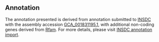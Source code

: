 

Annotation
----------

The annotation presented is derived from annotation submitted to
[INSDC](http://www.insdc.org) with the assembly accession
[GCA\_001831195.1](http://www.ebi.ac.uk/ena/data/view/GCA_001831195.1),
with additional non-coding genes derived from
[Rfam](http://rfam.xfam.org/). For more details, please visit [INSDC
annotation
import](http://ensemblgenomes.org/info/data/insdc_annotation).
